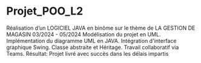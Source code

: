# Projet_POO_L2
Réalisation d’un LOGICIEL JAVA en binôme sur le thème de LA GESTION DE MAGASIN
03/2024 - 05/2024
Modélisation du projet en UML.
Implémentation du diagramme UML en JAVA.
Intégration d'interface graphique Swing.
Classe abstraite et Héritage.
Travail collaboratif via Teams.
Résultat: Projet livré avec succès dans les délais impartis
